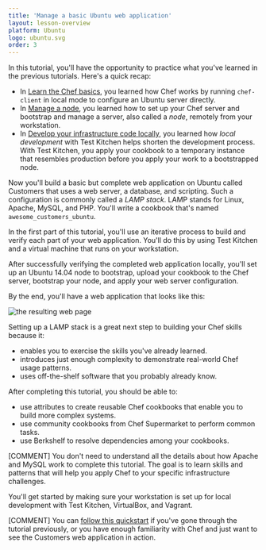 ```yaml
---
title: 'Manage a basic Ubuntu web application'
layout: lesson-overview
platform: Ubuntu
logo: ubuntu.svg
order: 3
---
```

In this tutorial, you'll have the opportunity to practice what you've learned in the previous tutorials. Here's a quick recap:

* In [Learn the Chef basics](/learn-the-basics/ubuntu), you learned how Chef works by running `chef-client` in local mode to configure an Ubuntu server directly.
* In [Manage a node](/tutorials/manage-a-node/ubuntu/), you learned how to set up your Chef server and bootstrap and manage a server, also called a _node_, remotely from your workstation.
* In [Develop your infrastructure code locally](/local-development/ubuntu/), you learned how _local development_ with Test Kitchen helps shorten the development process. With Test Kitchen, you apply your cookbook to a temporary instance that resembles production before you apply your work to a bootstrapped node.

Now you'll build a basic but complete web application on Ubuntu called Customers that uses a web server, a database, and scripting. Such a configuration is commonly called a _LAMP stack_. LAMP stands for Linux, Apache, MySQL, and PHP. You'll write a cookbook that's named `awesome_customers_ubuntu`.

In the first part of this tutorial, you'll use an iterative process to build and verify each part of your web application. You'll do this by using Test Kitchen and a virtual machine that runs on your workstation.

After successfully verifying the completed web application locally, you'll set up an Ubuntu 14.04 node to bootstrap, upload your cookbook to the Chef server, bootstrap your node, and apply your web server configuration.

By the end, you'll have a web application that looks like this:

![the resulting web page](misc/manage_customers_node.png)

Setting up a LAMP stack is a great next step to building your Chef skills because it:

* enables you to exercise the skills you've already learned.
* introduces just enough complexity to demonstrate real-world Chef usage patterns.
* uses off-the-shelf software that you probably already know.

After completing this tutorial, you should be able to:

* use attributes to create reusable Chef cookbooks that enable you to build more complex systems.
* use community cookbooks from Chef Supermarket to perform common tasks.
* use Berkshelf to resolve dependencies among your cookbooks.

[COMMENT] You don't need to understand all the details about how Apache and MySQL work to complete this tutorial. The goal is to learn skills and patterns that will help you apply Chef to your specific infrastructure challenges.

You'll get started by making sure your workstation is set up for local development with Test Kitchen, VirtualBox, and Vagrant.

[COMMENT] You can [follow this quickstart](/manage-a-web-app/ubuntu/bring-up-the-web-app-using-test-kitchen/) if you've gone through the tutorial previously, or you have enough familiarity with Chef and just want to see the Customers web application in action.
